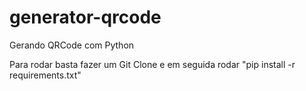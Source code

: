 # generator-qrcode
Gerando QRCode com Python


Para rodar basta fazer um Git Clone e em seguida rodar "pip install -r requirements.txt"
